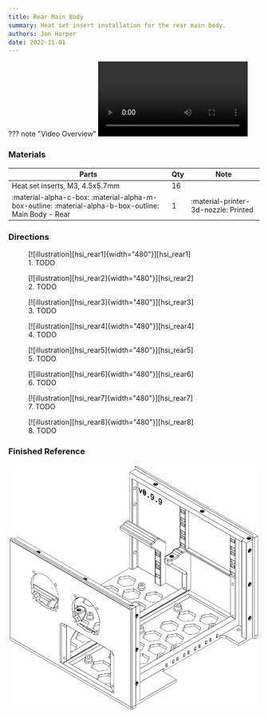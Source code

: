 ```yaml
---
title: Rear Main Body
summary: Heat set insert installation for the rear main body.
authors: Jon Harper
date: 2022-11-01
---
```


??? note "Video Overview"
    ![type:video][vid_hsi_rear]

### Materials

| Parts                             | Qty | Note                            |
|-----------------------------------|-----|---------------------------------|
| Heat set inserts, M3, 4.5x5.7mm   | 16  |                                 |
| :material-alpha-c-box: :material-alpha-m-box-outline: :material-alpha-b-box-outline: Main Body - Rear | 1   | :material-printer-3d-nozzle: Printed |

### Directions
                                                            
<figure markdown>
  [![illustration][hsi_rear1]{width="480"}][hsi_rear1]
  <figcaption>1. TODO</figcaption>
</figure>

<figure markdown>
  [![illustration][hsi_rear2]{width="480"}][hsi_rear2]
  <figcaption>2. TODO</figcaption>
</figure>

<figure markdown>
  [![illustration][hsi_rear3]{width="480"}][hsi_rear3]
  <figcaption>3. TODO</figcaption>
</figure>

<figure markdown>
  [![illustration][hsi_rear4]{width="480"}][hsi_rear4]
  <figcaption>4. TODO</figcaption>
</figure>

<figure markdown>
  [![illustration][hsi_rear5]{width="480"}][hsi_rear5]
  <figcaption>5. TODO</figcaption>
</figure>

<figure markdown>
  [![illustration][hsi_rear6]{width="480"}][hsi_rear6]
  <figcaption>6. TODO</figcaption>
</figure>

<figure markdown>
  [![illustration][hsi_rear7]{width="480"}][hsi_rear7]
  <figcaption>7. TODO</figcaption>
</figure>

<figure markdown>
  [![illustration][hsi_rear8]{width="480"}][hsi_rear8]
  <figcaption>8. TODO</figcaption>
</figure>

### Finished Reference

[![illustration][hsi_rear_final]][hsi_rear_final]

[hsi_rear1]: ../img/assembly/hsi/rear/rear_hsi1.png
[hsi_rear2]: ../img/assembly/hsi/rear/rear_hsi2.png
[hsi_rear3]: ../img/assembly/hsi/rear/rear_hsi3.png
[hsi_rear4]: ../img/assembly/hsi/rear/rear_hsi4.png
[hsi_rear5]: ../img/assembly/hsi/rear/rear_hsi5.png
[hsi_rear6]: ../img/assembly/hsi/rear/rear_hsi6.png
[hsi_rear7]: ../img/assembly/hsi/rear/rear_hsi7.png
[hsi_rear8]: ../img/assembly/hsi/rear/rear_hsi8.png
[hsi_rear_final]: ../img/assembly/hsi/rear/rear_hsi_final.png
[vid_hsi_rear]: ../video/hsi_rear.mp4